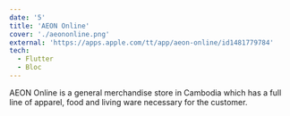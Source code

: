 ```yaml
---
date: '5'
title: 'AEON Online'
cover: './aeononline.png'
external: 'https://apps.apple.com/tt/app/aeon-online/id1481779784'
tech:
  - Flutter
  - Bloc
---
```


AEON Online is a general merchandise store in Cambodia which has a full line of apparel, food and living ware necessary for the customer.
